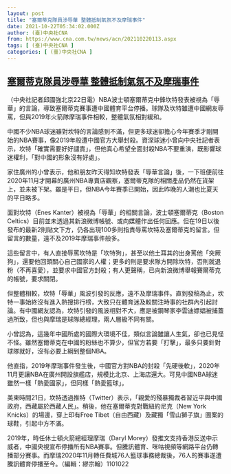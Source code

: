 ```yaml
---
layout: post
title: "塞爾蒂克隊員涉辱華 整體抵制氣氛不及摩瑞事件"
date: 2021-10-22T05:34:02.000Z
author: (臺)中央社CNA
from: https://www.cna.com.tw/news/acn/202110220113.aspx
tags: [ (臺)中央社CNA ]
categories: [ (臺)中央社CNA ]
---
```

<!--1634880842000-->
[塞爾蒂克隊員涉辱華 整體抵制氣氛不及摩瑞事件](https://www.cna.com.tw/news/acn/202110220113.aspx)
------

<div>
<div></div><div><p>（中央社記者邱國強北京22日電）NBA波士頓塞爾蒂克中鋒坎特發表被視為「辱華」的言論，導致塞爾蒂克賽事遭中國體育平台停播。球隊及坎特雖遭中國網友辱罵，但與2019年火箭隊摩瑞事件相較，整體氣氛相對緩和。</p><p>中國不少NBA球迷雖對坎特的言論感到不滿，但更多球迷卻擔心今年賽季才剛開始的NBA賽事，像2019年般遭中國官方大舉封殺。資深球迷小曾向中央社記者表示，坎特「確實需要好好譴責」，但他真心希望全面封殺NBA不要重演，既影響球迷權利，「對中國的形象沒有好處」。</p><p>家住廣州的小曾表示，他和朋友昨天得知坎特發表「辱華言論」後，一下班便前往2020年11月才開幕的廣州NBA專賣店觀察，塞爾蒂克隊的相關產品仍然在貨架上，並未被下架。雖是平日，但NBA今年賽季已開始，因此昨晚的人潮也比夏天的平日略多。</p><p>面對坎特（Enes Kanter）被視為「辱華」的相關言論，波士頓塞爾蒂克（Boston Celtics）目前並未透過其新浪微博帳號、或向媒體作出任何回應。但在19日以後發布的最新2則貼文下方，仍各出現100多則指責辱罵坎特及塞爾蒂克的留言。但留言的數量，遠不及2019年摩瑞事件般多。</p><p>這些留言中，有人直接辱罵坎特是「坎特狗」，甚至以他土耳其的出身罵他「突厥狗」，還要他回頭關心自己國家的人權；更多的則是要求隊方開除坎特，否則就退粉（不再喜愛），並要求中國官方封殺；有人更聲稱，已向新浪微博舉報賽爾蒂克的帳號，要求關閉。</p><p>但整體相較，坎特「辱華」風波引發的反應，遠不及摩瑞事件。直到發稿為止，坎特一事始終沒有進入熱搜排行榜，大致只在體育迷及較關注時事的社群內引起討論。有中國網友認為，坎特引發的風波相對不大，應是被鋼琴家李雲迪嫖娼被捕蓋過所致，但也與摩瑞是球隊總經理，兩人層級不同有關。</p><p>小曾認為，這幾年中國所處的國際大環境不佳，類似言論雖讓人生氣，卻也已見怪不怪。雖然塞爾蒂克在中國的粉絲也不算少，但官方若要「打擊」，最多只要針對球隊就好，沒有必要上綱到整個NBA。</p><p>他直指，2019年摩瑞事件發生後，中國官方對NBA的封殺「先硬後軟」，2020年11月更讓NBA在廣州開設旗艦店，規模比北京、上海店還大。可見中國NBA球迷雖然一樣「熱愛國家」，但同樣「熱愛籃球」。</p><p>美東時間21日，坎特透過推特（Twitter）表示，「親愛的殘暴獨裁者習近平與中國政府，西藏屬於西藏人民」。稍後，他在塞爾蒂克對戰紐約尼克（New York Knicks）的場邊，穿上印有Free Tibet（自由西藏）及藏獨「雪山獅子旗」圖案的球鞋，引起中方不滿。</p><p>2019年，時任休士頓火箭總經理摩瑞（Daryl Morey）發推文支持香港反送中示威者，中國央視宣布停播所有NBA賽事。但騰訊體育、咪咕視頻等網路平台仍轉播部分賽事。而摩瑞2020年11月轉任費城76人籃球事務總裁後，76人的賽事遂遭騰訊體育停播至今。（編輯：繆宗翰）1101022</p></div>
</div>
